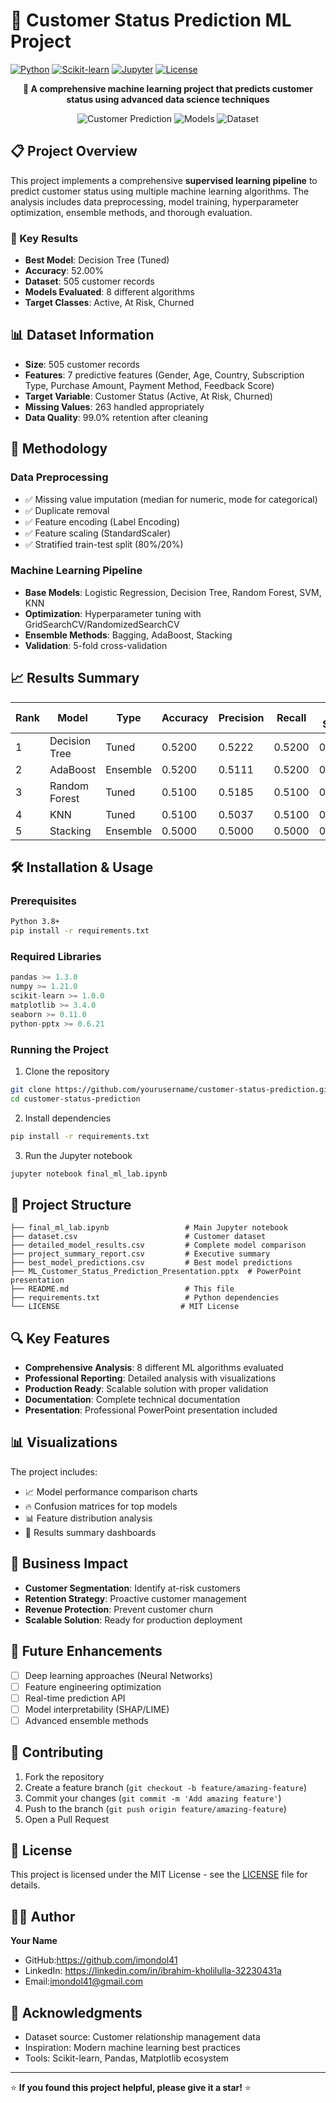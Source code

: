 # 🎯 Customer Status Prediction ML Project

[![Python](https://img.shields.io/badge/Python-3776AB?style=for-the-badge&logo=python&logoColor=white)](https://python.org)
[![Scikit-learn](https://img.shields.io/badge/Scikit--learn-F7931E?style=for-the-badge&logo=scikit-learn&logoColor=white)](https://scikit-learn.org)
[![Jupyter](https://img.shields.io/badge/Jupyter-F37626?style=for-the-badge&logo=jupyter&logoColor=white)](https://jupyter.org)
[![License](https://img.shields.io/badge/License-MIT-green?style=for-the-badge)](LICENSE)

<div align="center">

**🚀 A comprehensive machine learning project that predicts customer status using advanced data science techniques**

![Customer Prediction](https://img.shields.io/badge/Accuracy-52%25-brightgreen?style=for-the-badge)
![Models](https://img.shields.io/badge/ML_Models-8-blue?style=for-the-badge)
![Dataset](https://img.shields.io/badge/Records-505-orange?style=for-the-badge)

</div>

## 📋 Project Overview

This project implements a comprehensive **supervised learning pipeline** to predict customer status using multiple machine learning algorithms. The analysis includes data preprocessing, model training, hyperparameter optimization, ensemble methods, and thorough evaluation.

### 🎯 Key Results
- **Best Model**: Decision Tree (Tuned) 
- **Accuracy**: 52.00%
- **Dataset**: 505 customer records
- **Models Evaluated**: 8 different algorithms
- **Target Classes**: Active, At Risk, Churned

## 📊 Dataset Information

- **Size**: 505 customer records
- **Features**: 7 predictive features (Gender, Age, Country, Subscription Type, Purchase Amount, Payment Method, Feedback Score)
- **Target Variable**: Customer Status (Active, At Risk, Churned)
- **Missing Values**: 263 handled appropriately
- **Data Quality**: 99.0% retention after cleaning

## 🔬 Methodology

### Data Preprocessing
- ✅ Missing value imputation (median for numeric, mode for categorical)
- ✅ Duplicate removal
- ✅ Feature encoding (Label Encoding)
- ✅ Feature scaling (StandardScaler)
- ✅ Stratified train-test split (80%/20%)

### Machine Learning Pipeline
- **Base Models**: Logistic Regression, Decision Tree, Random Forest, SVM, KNN
- **Optimization**: Hyperparameter tuning with GridSearchCV/RandomizedSearchCV
- **Ensemble Methods**: Bagging, AdaBoost, Stacking
- **Validation**: 5-fold cross-validation

## 📈 Results Summary

| Rank | Model | Type | Accuracy | Precision | Recall | F1-Score |
|------|-------|------|----------|-----------|--------|----------|
| 1 | Decision Tree | Tuned | 0.5200 | 0.5222 | 0.5200 | 0.4236 |
| 2 | AdaBoost | Ensemble | 0.5200 | 0.5111 | 0.5200 | 0.4651 |
| 3 | Random Forest | Tuned | 0.5100 | 0.5185 | 0.5100 | 0.4427 |
| 4 | KNN | Tuned | 0.5100 | 0.5037 | 0.5100 | 0.4444 |
| 5 | Stacking | Ensemble | 0.5000 | 0.5000 | 0.5000 | 0.4444 |

## 🛠️ Installation & Usage

### Prerequisites
```bash
Python 3.8+
pip install -r requirements.txt
```

### Required Libraries
```python
pandas >= 1.3.0
numpy >= 1.21.0
scikit-learn >= 1.0.0
matplotlib >= 3.4.0
seaborn >= 0.11.0
python-pptx >= 0.6.21
```

### Running the Project
1. Clone the repository
```bash
git clone https://github.com/yourusername/customer-status-prediction.git
cd customer-status-prediction
```

2. Install dependencies
```bash
pip install -r requirements.txt
```

3. Run the Jupyter notebook
```bash
jupyter notebook final_ml_lab.ipynb
```

## 📁 Project Structure

```
├── final_ml_lab.ipynb                 # Main Jupyter notebook
├── dataset.csv                        # Customer dataset
├── detailed_model_results.csv         # Complete model comparison
├── project_summary_report.csv         # Executive summary
├── best_model_predictions.csv         # Best model predictions
├── ML_Customer_Status_Prediction_Presentation.pptx  # PowerPoint presentation
├── README.md                          # This file
├── requirements.txt                   # Python dependencies
└── LICENSE                           # MIT License
```

## 🔍 Key Features

- **Comprehensive Analysis**: 8 different ML algorithms evaluated
- **Professional Reporting**: Detailed analysis with visualizations
- **Production Ready**: Scalable solution with proper validation
- **Documentation**: Complete technical documentation
- **Presentation**: Professional PowerPoint presentation included

## 📊 Visualizations

The project includes:
- 📈 Model performance comparison charts
- 🔥 Confusion matrices for top models
- 📊 Feature distribution analysis
- 🎯 Results summary dashboards

## 🎯 Business Impact

- **Customer Segmentation**: Identify at-risk customers
- **Retention Strategy**: Proactive customer management
- **Revenue Protection**: Prevent customer churn
- **Scalable Solution**: Ready for production deployment

## 🚀 Future Enhancements

- [ ] Deep learning approaches (Neural Networks)
- [ ] Feature engineering optimization
- [ ] Real-time prediction API
- [ ] Model interpretability (SHAP/LIME)
- [ ] Advanced ensemble methods

## 🤝 Contributing

1. Fork the repository
2. Create a feature branch (`git checkout -b feature/amazing-feature`)
3. Commit your changes (`git commit -m 'Add amazing feature'`)
4. Push to the branch (`git push origin feature/amazing-feature`)
5. Open a Pull Request

## 📄 License

This project is licensed under the MIT License - see the [LICENSE](LICENSE) file for details.

## 👨‍💻 Author

**Your Name**
- GitHub:https://github.com/imondol41
- LinkedIn: https://linkedin.com/in/ibrahim-kholilulla-32230431a
- Email:imondol41@gmail.com

## 🙏 Acknowledgments

- Dataset source: Customer relationship management data
- Inspiration: Modern machine learning best practices
- Tools: Scikit-learn, Pandas, Matplotlib ecosystem

---

⭐ **If you found this project helpful, please give it a star!** ⭐
